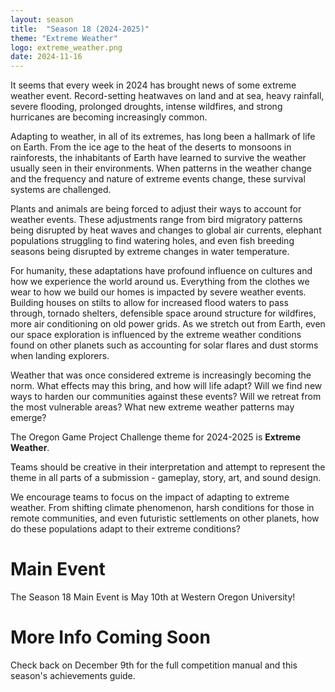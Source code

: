 ```yaml
---
layout: season
title:  "Season 18 (2024-2025)"
theme: "Extreme Weather"
logo: extreme_weather.png
date: 2024-11-16
---
```


It seems that every week in 2024 has brought news of some extreme weather event. Record-setting heatwaves on land and at sea, heavy rainfall, severe flooding, prolonged droughts, intense wildfires, and strong hurricanes are becoming increasingly common.

Adapting to weather, in all of its extremes, has long been a hallmark of life on Earth. From the ice age to the heat of the deserts to monsoons in rainforests, the inhabitants of Earth have learned to survive the weather usually seen in their environments. When patterns in the weather change and the frequency and nature of extreme events change, these survival systems are challenged.

Plants and animals are being forced to adjust their ways to account for weather events. These adjustments range from bird migratory patterns being disrupted by heat waves and changes to global air currents, elephant populations struggling to find watering holes, and even fish breeding seasons being disrupted by extreme changes in water temperature.

For humanity, these adaptations have profound influence on cultures and how we experience the world around us. Everything from the clothes we wear to how we build our homes is impacted by severe weather events. Building houses on stilts to allow for increased flood waters to pass through, tornado shelters, defensible space around structure for wildfires, more air conditioning on old power grids. As we stretch out from Earth, even our space exploration is influenced by the extreme weather conditions found on other planets such as accounting for solar flares and dust storms when landing explorers.

Weather that was once considered extreme is increasingly becoming the norm. What effects may this bring, and how will life adapt? Will we find new ways to harden our communities against these events? Will we retreat from the most vulnerable areas? What new extreme weather patterns may emerge?

The Oregon Game Project Challenge theme for 2024-2025 is **Extreme Weather**.

Teams should be creative in their interpretation and attempt to represent the theme in all parts of a submission - gameplay, story, art, and sound design.

We encourage teams to focus on the impact of adapting to extreme weather. From shifting climate phenomenon, harsh conditions for those in remote communities, and even futuristic settlements on other planets, how do these populations adapt to their extreme conditions?

# Main Event

The Season 18 Main Event is May 10th at Western Oregon University!

# More Info Coming Soon

Check back on December 9th for the full competition manual and this season's achievements guide.